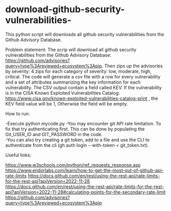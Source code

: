 # download-github-security-vulnerabilities-
This python script will downloads all github security vulnerabilities from the Github Advisory Database. 

Problem statement:
The scrip will download all github security vulnerabilities from the Github Advisory Database: https://github.com/advisories?query=type%3Areviewed+ecosystem%3Apip. Then zips up the advisories by severity: 4 zips for each category of severity:  low, moderate, high, critical. The code will generate a csv file with a row for every vulnerability and a set of attributes summarizing the key information for each vulnerability. The CSV output contain a field called KEV. If the vulnerability is in the CISA Known Exploited Vulnerabilities Catalog: https://www.cisa.gov/known-exploited-vulnerabilities-catalog-print , the KEV field value will be 1, Otherwise the field will be empty. 

How to run:  

-Execute python mycode.py
-You may encounter git API rate limitation. To fix that try authenticating first. This can be done by populating the Git_USER_ID and GIT_PASSWORD in the code.  
-You can also try creating a git token, add to a file and use the CLI to authenticate from the cli (gh auth login --with-token < git_token.txt).  

Useful links:  

https://www.w3schools.com/python/ref_requests_response.asp
https://www.endorlabs.com/learn/how-to-get-the-most-out-of-github-api-rate-limits
https://docs.github.com/en/rest/using-the-rest-api/rate-limits-for-the-rest-api?apiVersion=2022-11-28
https://docs.github.com/en/rest/using-the-rest-api/rate-limits-for-the-rest-api?apiVersion=2022-11-28#calculating-points-for-the-secondary-rate-limit
https://github.com/advisories?query=type%3Areviewed+ecosystem%3Apip

